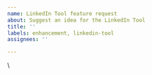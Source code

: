```yaml
---
name: LinkedIn Tool feature request
about: Suggest an idea for the LinkedIn Tool
title: ''
labels: enhancement, linkedin-tool
assignees: ''

---
```


\

